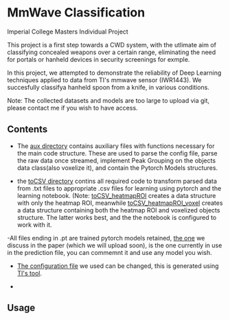 # MmWave Classification
Imperial College Masters Individual Project 

This project is a first step towards a CWD system, with the utlimate aim of classifying concealed weapons over a certain range, eliminating the need for portals or hanheld devices in security screenings for exmple.

In this project, we attempted to demonstrate the reliability of Deep Learning techniques applied to data from TI's mmwave sensor (IWR1443). We succesfully classifya hanheld spoon from a knife, in various conditions.

Note: The collected datasets and models are too large to upload via git, please contact me if you wish to have access.

## Contents

- The [aux directory](https://github.com/Kheil-Z/MmWave_Classification/tree/main/aux) contains auxiliary files with functions necessary for the main code structure. These are used to parse the config file, parse the raw data once streamed, implement Peak Grouping on the objects data class(also voxelize it), and contain the Pytorch Models structures.

- the [toCSV directory](https://github.com/Kheil-Z/MmWave_Classification/tree/main/toCSV) contins all required code to transform parsed data from .txt files to appropriate .csv files for learning using pytorch and the learning notebook. (Note: [toCSV_heatmapROI](https://github.com/Kheil-Z/MmWave_Classification/blob/main/toCSV/toCSV_heatmapROI.py) creates a data structure with only the heatmap ROI, meanwhile [toCSV_heatmapROI_voxel](https://github.com/Kheil-Z/MmWave_Classification/blob/main/toCSV/toCSV_heatmapROI_voxel.py) creates a data structure containing both the heatmap ROI and voxelized objects structure. The latter works best, and the the notebook is configured to work with it.

-All files ending in .pt are trained pytorch models retained, [the one](https://github.com/Kheil-Z/MmWave_Classification/blob/main/3u6vs4fl_11.pt) we discuss in the paper (which we will upload soon), is the one currently in use in the prediction file, you can commemnt it and use any model you wish.

- [The configuration file](https://github.com/Kheil-Z/MmWave_Classification/blob/main/knife3dNoGrouping.cfg)  we used can be changed, this is generated using [TI's tool](https://dev.ti.com/gallery/view/mmwave/mmWave_Demo_Visualizer/ver/2.1.0/).

- 

## Usage
